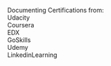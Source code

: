 Documenting Certifications from:  
Udacity  
Coursera  
EDX  
GoSkills  
Udemy  
LinkedinLearning  
